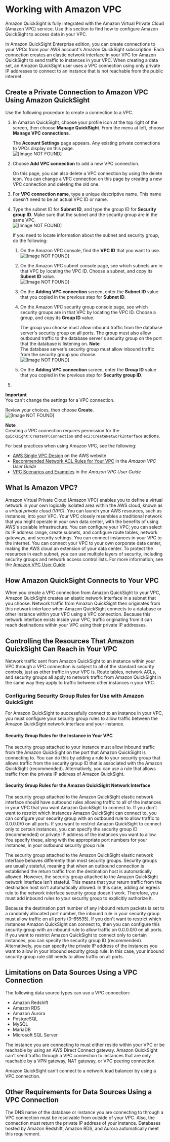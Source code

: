 # Working with Amazon VPC<a name="working-with-aws-vpc"></a>

Amazon QuickSight is fully integrated with the Amazon Virtual Private Cloud \(Amazon VPC\) service\. Use this section to find how to configure Amazon QuickSight to access data in your VPC\.

In Amazon QuickSight Enterprise edition, you can create connections to your VPCs from your AWS account's Amazon QuickSight subscription\. Each connection creates an elastic network interface in your VPC for Amazon QuickSight to send traffic to instances in your VPC\. When creating a data set, an Amazon QuickSight user uses a VPC connection using only private IP addresses to connect to an instance that is not reachable from the public internet\.

## Create a Private Connection to Amazon VPC Using Amazon QuickSight<a name="private-connection-to-vpc-using-quicksight"></a>

Use the following procedure to create a connection to a VPC\.

1. In Amazon QuickSight, choose your profile icon at the top right of the screen, then choose **Manage QuickSight**\. From the menu at left, choose **Manage VPC connections**\.

   The **Account Settings** page appears\. Any existing private connections to VPCs display on this page\.  
![\[Image NOT FOUND\]](http://docs.aws.amazon.com/quicksight/latest/user/images/vpc-connections-managing.png)

1. Choose **Add VPC connection** to add a new VPC connection\.

   On this page, you can also delete a VPC connection by using the delete icon\. You can change a VPC connection on this page by creating a new VPC connection and deleting the old one\.

1. For **VPC connection name**, type a unique descriptive name\. This name doesn't need to be an actual VPC ID or name\. 

1. Type the subnet ID for **Subnet ID**, and type the group ID for **Security group ID**\. Make sure that the subnet and the security group are in the same VPC\.   
![\[Image NOT FOUND\]](http://docs.aws.amazon.com/quicksight/latest/user/images/vpc-connections-adding.png)

   If you need to locate information about the subnet and security group, do the following:

   1. On the Amazon VPC console, find the **VPC ID** that you want to use\.   
![\[Image NOT FOUND\]](http://docs.aws.amazon.com/quicksight/latest/user/images/vpc-console.png)

   1. On the Amazon VPC subnet console page, see which subnets are in that VPC by locating the VPC ID\. Choose a subnet, and copy its **Subnet ID** value\.   
![\[Image NOT FOUND\]](http://docs.aws.amazon.com/quicksight/latest/user/images/vpc-subnet-console.png)

   1. On the **Adding VPC connection** screen, enter the **Subnet ID** value that you copied in the previous step for **Subnet ID**\.

   1. On the Amazon VPC security group console page, see which security groups are in that VPC by locating the VPC ID\. Choose a group, and copy its **Group ID** value\. 

      The group you choose must allow inbound traffic from the database server's security group on all ports\. The group must also allow outbound traffic to the database server's security group on the port that the database is listening on\. 
**Note**  
The database server's security group must allow inbound traffic from the security group you choose\.  
![\[Image NOT FOUND\]](http://docs.aws.amazon.com/quicksight/latest/user/images/vpc-security-group-console.png)

   1. On the **Adding VPC connection** screen, enter the **Group ID** value that you copied in the previous step for **Security group ID**\.

1. 
**Important**  
You can't change the settings for a VPC connection\.

   Review your choices, then choose **Create**\.   
![\[Image NOT FOUND\]](http://docs.aws.amazon.com/quicksight/latest/user/images/vpc-connections-creating.png)

**Note**  
Creating a VPC connection requires permission for the `quicksight:CreateVPCConnection` and `ec2:CreateNetworkInterface` actions\.

For best practices when using Amazon VPC, see the following:
+ [AWS Single VPC Design](aws.amazon.com/answers/networking/aws-single-vpc-design/) on the AWS website
+ [Recommended Network ACL Rules for Your VPC](docs.aws.amazon.com/AmazonVPC/latest/UserGuide/VPC_Appendix_NACLs.html) in the *Amazon VPC User Guide*
+ [VPC Scenarios and Examples](docs.aws.amazon.com/AmazonVPC/latest/UserGuide/VPC_Scenarios.html) in the *Amazon VPC User Guide*

## What Is Amazon VPC?<a name="vpc-intro"></a>

Amazon Virtual Private Cloud \(Amazon VPC\) enables you to define a virtual network in your own logically isolated area within the AWS cloud, known as a *virtual private cloud \(VPC\)*\. You can launch your AWS resources, such as instances, into your VPC\. Your VPC closely resembles a traditional network that you might operate in your own data center, with the benefits of using AWS's scalable infrastructure\. You can configure your VPC; you can select its IP address range, create subnets, and configure route tables, network gateways, and security settings\. You can connect instances in your VPC to the internet\. You can connect your VPC to your own corporate data center, making the AWS cloud an extension of your data center\. To protect the resources in each subnet, you can use multiple layers of security, including security groups and network access control lists\. For more information, see the [Amazon VPC User Guide](http://docs.aws.amazon.com/AmazonVPC/latest/UserGuide/)\.

## How Amazon QuickSight Connects to Your VPC<a name="vpc-how-does-quicksight-connect"></a>

When you create a VPC connection from Amazon QuickSight to your VPC, Amazon QuickSight creates an elastic network interface in a subnet that you choose\. Network traffic from Amazon QuickSight then originates from this network interface when Amazon QuickSight connects to a database or other instance within your VPC using a VPC connection\. Because this network interface exists inside your VPC, traffic originating from it can reach destinations within your VPC using their private IP addresses\.

## Controlling the Resources That Amazon QuickSight Can Reach in Your VPC<a name="vpc-quicksight-control"></a>

Network traffic sent from Amazon QuickSight to an instance within your VPC through a VPC connection is subject to all of the standard security controls, just as other traffic in your VPC is\. Route tables, network ACLs, and security groups all apply to network traffic from Amazon QuickSight in the same way they apply to traffic between other instances n your VPC\.

### Configuring Security Group Rules for Use with Amazon QuickSight<a name="vpc-configuring-security-group-rules-for-quicksight"></a>

For Amazon QuickSight to successfully connect to an instance in your VPC, you must configure your security group rules to allow traffic between the Amazon QuickSight network interface and your instance\.

#### Security Group Rules for the Instance in Your VPC<a name="vpc-security-groups-for-instance"></a>

The security group attached to your instance must allow inbound traffic from the Amazon QuickSight on the port that Amazon QuickSight is connecting to\. You can do this by adding a rule to your security group that allows traffic from the security group ID that is associated with the Amazon QuickSight \(recommended\)\. Alternatively, you can use a rule that allows traffic from the private IP address of Amazon QuickSight\.

#### Security Group Rules for the Amazon QuickSight Network Interface<a name="vpc-security-groups-for-eni"></a>

The security group attached to the Amazon QuickSight elastic network interface should have outbound rules allowing traffic to all of the instances in your VPC that you want Amazon QuickSight to connect to\. If you don't want to restrict which instances Amazon QuickSight can connect to, you can configure your security group with an outbound rule to allow traffic to 0\.0\.0\.0/0 on all ports\. If you want to restrict Amazon QuickSight to connect only to certain instances, you can specify the security group ID \(recommended\) or private IP address of the instances you want to allow\. You specify these, along with the appropriate port numbers for your instances, in your outbound security group rule\.

The security group attached to the Amazon QuickSight elastic network interface behaves differently than most security groups\. Security groups are usually stateful, meaning that when an outbound connection is established the return traffic from the destination host is automatically allowed\. However, the security group attached to the Amazon QuickSight network interface isn't stateful\. This means that your return traffic from the destination host isn't automatically allowed\. In this case, adding an egress rule to the network interface security group doesn't work\. Therefore, you must add inbound rules to your security group to explicitly authorize it\. 

Because the destination port number of any inbound return packets is set to a randomly allocated port number, the inbound rule in your security group must allow traffic on all ports \(0–65535\)\. If you don't want to restrict which instances Amazon QuickSight can connect to, then you can configure this security group with an inbound rule to allow traffic on 0\.0\.0\.0/0 on all ports\. If you want to restrict Amazon QuickSight to connect only to certain instances, you can specify the security group ID \(recommended\)\. Alternatively, you can specify the private IP address of the instances you want to allow in your inbound security group rule\. In this case, your inbound security group rule still needs to allow traffic on all ports\.

## Limitations on Data Sources Using a VPC Connection<a name="vpc-limitations"></a>

The following data source types can use a VPC connection:
+ Amazon Redshift
+ Amazon RDS
+ Amazon Aurora
+ PostgreSQL
+ MySQL
+ MariaDB
+ Microsoft SQL Server

The instance you are connecting to must either reside within your VPC or be reachable by using an AWS Direct Connect gateway\. Amazon QuickSight can't send traffic through a VPC connection to instances that are only reachable by a VPN gateway, NAT gateway, or VPC peering connection\.

Amazon QuickSight can't connect to a network load balancer by using a VPC connection\.

## Other Requirements for Data Sources Using a VPC Connection<a name="vpc-requirements"></a>

The DNS name of the database or instance you are connecting to through a VPC connection must be resolvable from outside of your VPC\. Also, the connection must return the private IP address of your instance\. Databases hosted by Amazon Redshift, Amazon RDS, and Aurora automatically meet this requirement\.